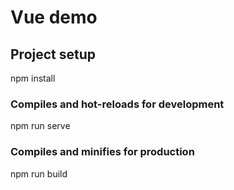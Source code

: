 # Vue demo

## Project setup

npm install

### Compiles and hot-reloads for development

npm run serve

### Compiles and minifies for production

npm run build
